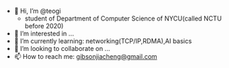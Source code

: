 - 👋 Hi, I’m @teogi
  - student of Department of Computer Science of NYCU(called NCTU before 2020)
- 👀 I’m interested in ...
- 🌱 I’m currently learning: networking(TCP/IP,RDMA),AI basics
- 💞️ I’m looking to collaborate on ...
- 📫 How to reach me:
gibsonjiacheng@gmail.com
<!---
teogi/teogi is a ✨ special ✨ repository because its `README.md` (this file) appears on your GitHub profile.
You can click the Preview link to take a look at your changes.
--->
